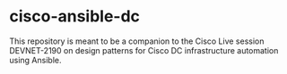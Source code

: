 # cisco-ansible-dc
This repository is meant to be a companion to the Cisco Live session DEVNET-2190 on design patterns for Cisco DC infrastructure automation using Ansible.
